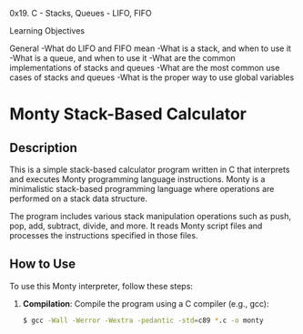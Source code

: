 0x19. C - Stacks, Queues - LIFO, FIFO

Learning Objectives

General
-What do LIFO and FIFO mean
-What is a stack, and when to use it
-What is a queue, and when to use it
-What are the common implementations of stacks and queues
-What are the most common use cases of stacks and queues
-What is the proper way to use global variables


# Monty Stack-Based Calculator

## Description

This is a simple stack-based calculator program written in C that interprets and executes Monty programming language instructions. Monty is a minimalistic stack-based programming language where operations are performed on a stack data structure.

The program includes various stack manipulation operations such as push, pop, add, subtract, divide, and more. It reads Monty script files and processes the instructions specified in those files.

## How to Use

To use this Monty interpreter, follow these steps:

1. **Compilation**: Compile the program using a C compiler (e.g., gcc):

   ```bash
   $ gcc -Wall -Werror -Wextra -pedantic -std=c89 *.c -o monty

